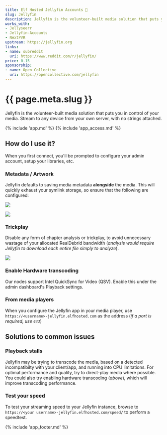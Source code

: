 ```yaml
---
title: Elf Hosted Jellyfin Accounts 🧝
slug: Jellyfin
description: Jellyfin is the volunteer-built media solution that puts you in control of your media. Stream to any device from your own server, with no strings attached.
works_with:
- Jellyseerr
- Jellyfin-Accounts
- NextPVR
upstream: https://jellyfin.org
links:
- name: subreddit
  uri: https://www.reddit.com/r/jellyfin/
price: 0.15
sponsorship: 
- name: Open Collective
  uri: https://opencollective.com/jellyfin
---
```


# {{ page.meta.slug }}

Jellyfin is the volunteer-built media solution that puts you in control of your media. Stream to any device from your own server, with no strings attached.

{% include 'app.md' %}
{% include 'app_access.md' %}

## How do I use it?

When you first connect, you'll be prompted to configure your admin account, setup your libraries, etc.

### Metadata / Artwork

Jellyfin defaults to saving media metadata **alongside** the media. This will quickly exhaust your symlink storage, so ensure that the following are configured:

![](/images/jellyfin-setup-2.png)

![](/images/jellyfin-setup-3.png)

### Trickplay

Disable any form of chapter analysis or trickplay, to avoid unnecessary wastage of your allocated RealDebrid bandwidth (*analysis would require Jellyfin to download each entire file simply to analyze*).

![](/images/jellyfin-setup-1.png)


### Enable Hardware transcoding

Our nodes support Intel QuickSync for Video (QSV). Enable this under the admin dashboard's Playback settings.

### From media players

When you configure the Jellyfin app in your media player, use `https://<username>-jellyfin.elfhosted.com` as the address (*if a port is required, use `443`*)

## Solutions to common issues

### Playback stalls

Jellyfin may be trying to transcode the media, based on a detected incompatibilty with your client/app, and running into CPU limitations. For optimal performance and quality, try to direct-play media where possible. You could also try enabling hardware transcoding (*above*), which will improve transcoding performance.

### Test your speed

To test your streaming speed to your Jellyfin instance, browse to `https://<your username>-jellyfin.elfhosted.com/speed/` to perform a speedtest.

{% include 'app_footer.md' %}